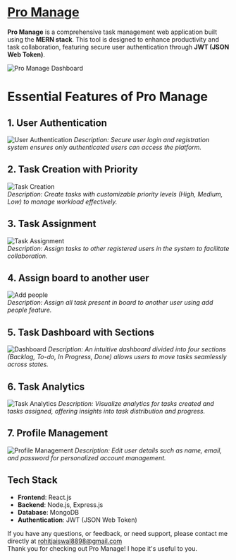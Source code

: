 # [Pro Manage](https://pro-manage-tasks.vercel.app/)

**Pro Manage** is a comprehensive task management web application built using the **MERN stack**. This tool is designed to enhance productivity and task collaboration, featuring secure user authentication through **JWT (JSON Web Token)**.

![Pro Manage Dashboard](https://github.com/user-attachments/assets/67f64ac2-9e44-4ead-bbec-b5c19f0e90de) <!-- Replace this with the actual path to your image -->

# Essential Features of Pro Manage

## 1. User Authentication
![User Authentication](https://github.com/user-attachments/assets/1e756d06-65cf-4fde-8cee-c5156725f617)
*Description: Secure user login and registration system ensures only authenticated users can access the platform.*

## 2. Task Creation with Priority
![Task Creation](https://github.com/user-attachments/assets/0f8de0a9-246a-4325-834e-68685d23ce7e)<br>
*Description: Create tasks with customizable priority levels (High, Medium, Low) to manage workload effectively.*

## 3. Task Assignment
![Task Assignment](https://github.com/user-attachments/assets/f5bedbc5-56ac-42f9-93c5-b9efce01cee7)<br>
*Description: Assign tasks to other registered users in the system to facilitate collaboration.*

## 4. Assign board to another user
![Add people](https://github.com/user-attachments/assets/3e719824-f71c-4bb4-9dc9-392643c0f288)<br>
*Description: Assign all task present in board to another user using add people feature.*

## 5. Task Dashboard with Sections
![Dashboard](https://github.com/user-attachments/assets/586e3265-abba-4dd0-9e92-fd5a4c9d34f0)
*Description: An intuitive dashboard divided into four sections (Backlog, To-do, In Progress, Done) allows users to move tasks seamlessly across states.*

## 6. Task Analytics
![Task Analytics](https://github.com/user-attachments/assets/edccbf6b-c2b5-45d0-a0f4-b8d9c2973f54)
*Description: Visualize analytics for tasks created and tasks assigned, offering insights into task distribution and progress.*

## 7. Profile Management
![Profile Management](https://github.com/user-attachments/assets/5275b502-1f4c-485d-9866-ff40377c933a)
*Description: Edit user details such as name, email, and password for personalized account management.*

## Tech Stack

- **Frontend**: React.js
- **Backend**: Node.js, Express.js
- **Database**: MongoDB
- **Authentication**: JWT (JSON Web Token)

If you have any questions, or feedback, or need support, please contact me directly at rohitjaiswal8898@gmail.com <br>
Thank you for checking out Pro Manage! I hope it's useful to you.

